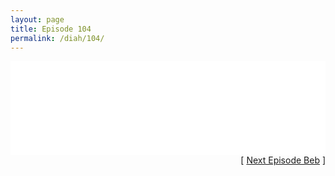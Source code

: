 ```yaml
---
layout: page
title: Episode 104
permalink: /diah/104/
---
```


<iframe allowfullscreen="true" frameborder="0" style="width:100%;" marginheight="0" marginwidth="0" mozallowfullscreen="true" scrolling="NO" src="//gdriveplayer.us/embed2.php?link=gXvAW7HAICjCbzDQIrH1YwH0YE4jkPdlVBRTm%252FR%252BKPwOh4Lx15u7qdZQiHBD1j9TQEwSmM3xW8xKALGEeW%252F1yfqSPonP4QvXyijkYxEgepHQLxmcZYufMFCqq5HhDkBBu1JOus9gOc7%252F8jcd9e5%252BPCNbmTMfLhbxW6T5hEvcImpwDgAJ6DCOXXSJDuOJdNGt6913okq7wCaHnJSVJO56pQ&amp;no_adult=yes" webkitallowfullscreen="true"></iframe>

<div align="right">[ <a href="/diah/105/">Next Episode Beb</a> ]</div>

